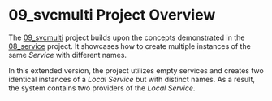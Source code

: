 # 09_svcmulti Project Overview

The [09_svcmulti](https://github.com/aregtech/areg-sdk/tree/master/examples/09_svcmulti) project builds upon the concepts demonstrated in the [08_service](https://github.com/aregtech/areg-sdk/tree/master/examples/08_service) project. It showcases how to create multiple instances of the same *Service* with different names. 

In this extended version, the project utilizes empty services and creates two identical instances of a *Local Service* but with distinct names. As a result, the system contains two providers of the *Local Service*.